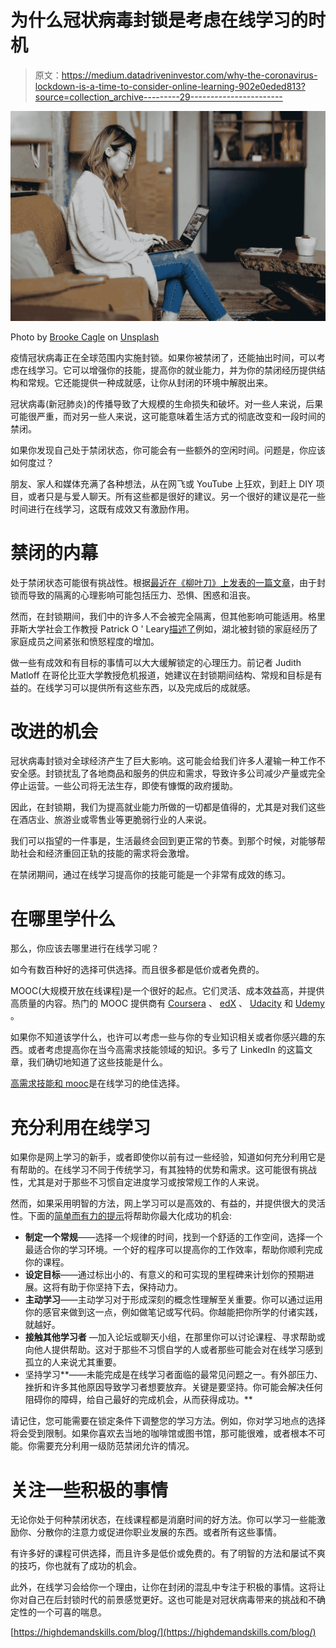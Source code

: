 # 为什么冠状病毒封锁是考虑在线学习的时机

> 原文：<https://medium.datadriveninvestor.com/why-the-coronavirus-lockdown-is-a-time-to-consider-online-learning-902e0eded813?source=collection_archive---------29----------------------->

![](img/65358a83479fbb522ccf019fb9558de5.png)

Photo by [Brooke Cagle](https://unsplash.com/@brookecagle?utm_source=unsplash&utm_medium=referral&utm_content=creditCopyText) on [Unsplash](https://unsplash.com/t/business-work?utm_source=unsplash&utm_medium=referral&utm_content=creditCopyText)

疫情冠状病毒正在全球范围内实施封锁。如果你被禁闭了，还能抽出时间，可以考虑在线学习。它可以增强你的技能，提高你的就业能力，并为你的禁闭经历提供结构和常规。它还能提供一种成就感，让你从封闭的环境中解脱出来。

冠状病毒(新冠肺炎)的传播导致了大规模的生命损失和破坏。对一些人来说，后果可能很严重，而对另一些人来说，这可能意味着生活方式的彻底改变和一段时间的禁闭。

如果你发现自己处于禁闭状态，你可能会有一些额外的空闲时间。问题是，你应该如何度过？

朋友、家人和媒体充满了各种想法，从在网飞或 YouTube 上狂欢，到赶上 DIY 项目，或者只是与爱人聊天。所有这些都是很好的建议。另一个很好的建议是花一些时间进行在线学习，这既有成效又有激励作用。

# 禁闭的内幕

处于禁闭状态可能很有挑战性。根据[最近在《柳叶刀》上发表的一篇文章](https://www.sciencedirect.com/science/article/pii/S0140673620304608)，由于封锁而导致的隔离的心理影响可能包括压力、恐惧、困惑和沮丧。

然而，在封锁期间，我们中的许多人不会被完全隔离，但其他影响可能适用。格里菲斯大学社会工作教授 Patrick O ' Leary[描述了](https://theconversation.com/cabin-fever-australia-must-prepare-for-the-social-and-psychological-impacts-of-a-coronavirus-lockdown-133353)例如，湖北被封锁的家庭经历了家庭成员之间紧张和愤怒程度的增加。

做一些有成效和有目标的事情可以大大缓解锁定的心理压力。前记者 Judith Matloff 在哥伦比亚大学教授危机报道，她建议在封锁期间结构、常规和目标是有益的。在线学习可以提供所有这些东西，以及完成后的成就感。

# 改进的机会

冠状病毒封锁对全球经济产生了巨大影响。这可能会给我们许多人灌输一种工作不安全感。封锁扰乱了各地商品和服务的供应和需求，导致许多公司减少产量或完全停止运营。一些公司将无法生存，即使有慷慨的政府援助。

因此，在封锁期，我们为提高就业能力所做的一切都是值得的，尤其是对我们这些在酒店业、旅游业或零售业等更脆弱行业的人来说。

我们可以指望的一件事是，生活最终会回到更正常的节奏。到那个时候，对能够帮助社会和经济重回正轨的技能的需求将会激增。

在禁闭期间，通过在线学习提高你的技能可能是一个非常有成效的练习。

# 在哪里学什么

那么，你应该去哪里进行在线学习呢？

如今有数百种好的选择可供选择。而且很多都是低价或者免费的。

MOOC(大规模开放在线课程)是一个很好的起点。它们灵活、成本效益高，并提供高质量的内容。热门的 MOOC 提供商有 [Coursera](https://www.coursera.org/) 、 [edX](https://www.edx.org/) 、 [Udacity](https://www.udacity.com/) 和 [Udemy](https://www.udemy.com/) 。

如果你不知道该学什么，也许可以考虑一些与你的专业知识相关或者你感兴趣的东西。或者考虑提高你在当今高需求技能领域的知识。多亏了 LinkedIn 的这篇文章，我们确切地知道了这些技能是什么。

[高需求技能和 mooc](https://highdemandskills.com/)是在线学习的绝佳选择。

# 充分利用在线学习

如果你是网上学习的新手，或者即使你以前有过一些经验，知道如何充分利用它是有帮助的。在线学习不同于传统学习，有其独特的优势和需求。这可能很有挑战性，尤其是对于那些不习惯自定进度学习或按常规工作的人来说。

然而，如果采用明智的方法，网上学习可以是高效的、有益的，并提供很大的灵活性。下面的[简单而有力的提示](https://highdemandskills.com/the-5-most-important-tips-for-online-learning-success/)将帮助你最大化成功的机会:

*   **制定一个常规**——选择一个规律的时间，找到一个舒适的工作空间，选择一个最适合你的学习环境。一个好的程序可以提高你的工作效率，帮助你顺利完成你的课程。
*   **设定目标**——通过标出小的、有意义的和可实现的里程碑来计划你的预期进展。这将有助于你坚持下去，保持动力。
*   **主动学习**——主动学习对于形成深刻的概念性理解至关重要。你可以通过运用你的感官来做到这一点，例如做笔记或写代码。你越能把你所学的付诸实践，就越好。
*   **接触其他学习者** —加入论坛或聊天小组，在那里你可以讨论课程、寻求帮助或向他人提供帮助。这对于那些不习惯自学的人或者那些可能会对在线学习感到孤立的人来说尤其重要。
*   坚持学习**——未能完成是在线学习者面临的最常见问题之一。有外部压力、挫折和许多其他原因导致学习者想要放弃。关键是要坚持。你可能会解决任何阻碍你的障碍，给自己最好的完成机会，从而获得成功。**

请记住，您可能需要在锁定条件下调整您的学习方法。例如，你对学习地点的选择将会受到限制。如果你喜欢去当地的咖啡馆或图书馆，那可能很难，或者根本不可能。你需要充分利用一级防范禁闭允许的情况。

# 关注一些积极的事情

无论你处于何种禁闭状态，在线课程都是消磨时间的好方法。你可以学习一些能激励你、分散你的注意力或促进你职业发展的东西。或者所有这些事情。

有许多好的课程可供选择，而且许多是低价或免费的。有了明智的方法和屡试不爽的技巧，你也就有了成功的机会。

此外，在线学习会给你一个理由，让你在封闭的混乱中专注于积极的事情。这将让你对自己在后封锁时代的前景感觉更好。这也可能是对冠状病毒带来的挑战和不确定性的一个可喜的喘息。

[https://highdemandskills.com/blog/](https://highdemandskills.com/blog/)